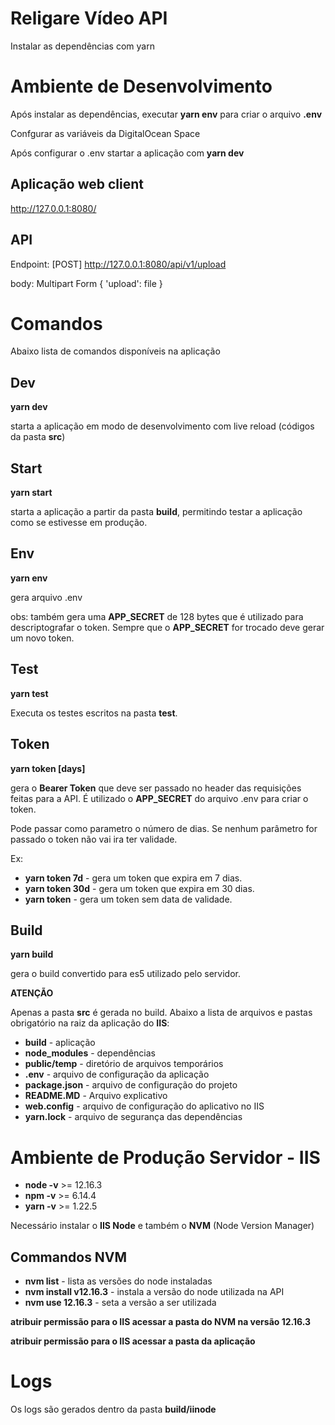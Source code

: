 # Religare Vídeo API

Instalar as dependências com yarn

# Ambiente de Desenvolvimento

Após instalar as dependências, executar **yarn env** para criar o arquivo **.env**

Confgurar as variáveis da DigitalOcean Space

Após configurar o .env startar a aplicação com **yarn dev**

## Aplicação web client

http://127.0.0.1:8080/

## API

Endpoint: [POST] http://127.0.0.1:8080/api/v1/upload

body:
Multipart Form {
  'upload': file
}


# Comandos

Abaixo lista de comandos disponíveis na aplicação

## Dev

**yarn dev**

starta a aplicação em modo de desenvolvimento com live reload (códigos da pasta **src**)

## Start

**yarn start**

starta a aplicação a partir da pasta **build**, permitindo testar a aplicação como se estivesse em produção.

## Env

**yarn env**

gera arquivo .env

obs: também gera uma **APP_SECRET** de 128 bytes que é utilizado para descriptografar o token. Sempre que o **APP_SECRET** for trocado deve gerar um novo token.

## Test

**yarn test**

Executa os testes escritos na pasta **test**.

## Token

**yarn token [days]**

gera o **Bearer Token** que deve ser passado no header das requisições feitas para a API. É utilizado o **APP_SECRET** do arquivo .env para criar o token.

Pode passar como parametro o número de dias. Se nenhum parâmetro for passado o token não vai ira ter validade.

Ex:
-    **yarn token 7d** - gera um token que expira em 7 dias.
-    **yarn token 30d** - gera um token que expira em 30 dias.
-    **yarn token** - gera um token sem data de validade.

## Build

**yarn build**

gera o build convertido para es5 utilizado pelo servidor.

**ATENÇÃO**

Apenas a pasta **src** é gerada no build. Abaixo a lista de arquivos e pastas obrigatório na raiz da aplicação do **IIS**:

-    **build** - aplicação
-    **node_modules** - dependências
-    **public/temp** - diretório de arquivos temporários
-    **.env** - arquivo de configuração da aplicação
-    **package.json** - arquivo de configuração do projeto
-    **README.MD** - Arquivo explicativo
-    **web.config** - arquivo de configuração do aplicativo no IIS
-    **yarn.lock** - arquivo de segurança das dependências

# Ambiente de Produção Servidor - IIS

-   **node -v** >= 12.16.3
-   **npm -v** >= 6.14.4
-   **yarn -v** >= 1.22.5

Necessário instalar o **IIS Node** e também o **NVM** (Node Version Manager)

## Commandos NVM

-   **nvm list** - lista as versões do node instaladas
-   **nvm install v12.16.3** - instala a versão do node utilizada na API
-   **nvm use 12.16.3** - seta a versão a ser utilizada

**atribuir permissão para o IIS acessar a pasta do NVM na versão 12.16.3**

**atribuir permissão para o IIS acessar a pasta da aplicação**

# Logs

Os logs são gerados dentro da pasta **build/iinode**
